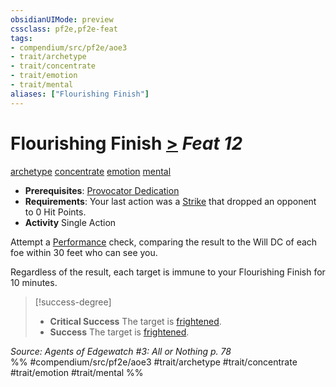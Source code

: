 ```yaml
---
obsidianUIMode: preview
cssclass: pf2e,pf2e-feat
tags:
- compendium/src/pf2e/aoe3
- trait/archetype
- trait/concentrate
- trait/emotion
- trait/mental
aliases: ["Flourishing Finish"]
---
```

# Flourishing Finish  [>](/rules/core-rulebook/chapter-9-playing-the-game.md#Actions "Single Action") *Feat 12*  
[archetype](/rules/traits/archetype.md)  [concentrate](/rules/traits/concentrate.md)  [emotion](/rules/traits/emotion.md)  [mental](/rules/traits/mental.md)  

- **Prerequisites**: [Provocator Dedication](/compendium/feats/provocator-dedication-aoe3.md)
- **Requirements**: Your last action was a [Strike](/rules/actions/strike.md) that dropped an opponent to 0 Hit Points.
- **Activity** Single Action

Attempt a [Performance](/compendium/skills.md#Performance) check, comparing the result to the Will DC of each foe within 30 feet who can see you.

Regardless of the result, each target is immune to your Flourishing Finish for 10 minutes.

> [!success-degree] 
> - **Critical Success** The target is [frightened](/rules/conditions.md#Frightened).
> - **Success** The target is [frightened](/rules/conditions.md#Frightened).

*Source: Agents of Edgewatch #3: All or Nothing p. 78*  
%% #compendium/src/pf2e/aoe3 #trait/archetype #trait/concentrate #trait/emotion #trait/mental %%